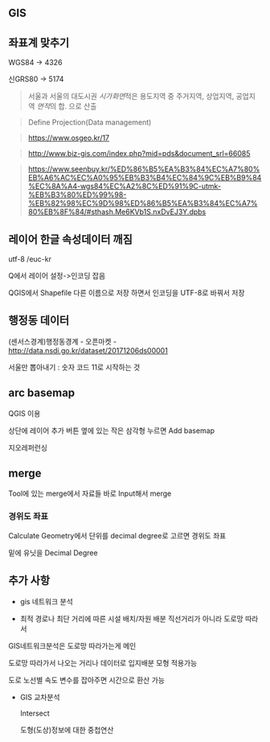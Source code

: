 ## GIS

## 좌표계 맞추기

WGS84 -> 4326

신GRS80 -> 5174

> 서울과 서울의 대도시권 *시가화면*적은 용도지역 중 주거지역, 상업지역, 공업지역 *면적*의 합. 으로 산출

> Define Projection(Data management)

> https://www.osgeo.kr/17

> http://www.biz-gis.com/index.php?mid=pds&document_srl=66085

> https://www.seenbuy.kr/%ED%86%B5%EA%B3%84%EC%A7%80%EB%A6%AC%EC%A0%95%EB%B3%B4%EC%84%9C%EB%B9%84%EC%8A%A4-wgs84%EC%A2%8C%ED%91%9C-utmk-%EB%B3%80%ED%99%98-%EB%82%98%EC%9D%98%ED%86%B5%EA%B3%84%EC%A7%80%EB%8F%84/#sthash.Me6KVb1S.nxDvEJ3Y.dpbs

## 레이어 한글 속성데이터 깨짐

utf-8 /euc-kr

Q에서 레이어 설정->인코딩 잡음



QGIS에서 Shapefile 다른 이름으로 저장 하면서 인코딩을 UTF-8로 바꿔서 저장

## 행정동 데이터

(센서스경계)행정동경계 - 오픈마켓 - http://data.nsdi.go.kr/dataset/20171206ds00001

서울만 뽑아내기 : 숫자 코드 11로 시작하는 것 

## arc basemap

QGIS 이용

상단에 레이어 추가 버튼 옆에 있는 작은 삼각형 누르면 Add basemap 

지오레퍼런싱

## merge

Tool에 있는 merge에서 자료들 바로 Input해서 merge

### 경위도 좌표

Calculate Geometry에서 단위를 decimal degree로 고르면 경위도 좌표

밑에 유닛을 Decimal Degree

## 추가 사항

* gis 네트워크 분석

* 최적 경로나 최단 거리에 따른 시설 배치/자원 배분 직선거리가 아니라 도로망 따라서

GIS네트워크분석은 도로망 따라가는게 메인

도로망 따라가서 나오는 거리나 데이터로 입지배분 모형 적용가능

도로 노선별 속도 변수를 잡아주면 시간으로 환산 가능

- GIS 교차분석

  Intersect

  도형(도상)정보에 대한 중첩연산